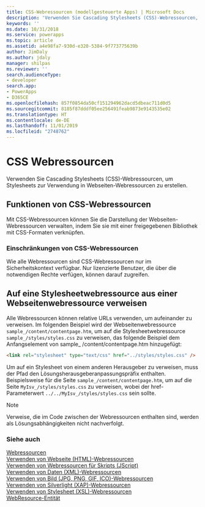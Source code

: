 ```yaml
---
title: CSS-Webressourcen (modellgesteuerte Apps) | Microsoft Docs
description: 'Verwenden Sie Cascading Stylesheets (CSS)-Webressourcen, um Stylesheets zur Verwendung in Webseiten-Webressourcen zu erstellen. '
keywords: ''
ms.date: 10/31/2018
ms.service: powerapps
ms.topic: article
ms.assetid: a4e98fa7-930d-e320-5384-9f773775639b
author: JimDaly
ms.author: jdaly
manager: shilpas
ms.reviewer: ''
search.audienceType:
- developer
search.app:
- PowerApps
- D365CE
ms.openlocfilehash: 857f0854da50cf151294962dacd5dbeac711d0d5
ms.sourcegitcommit: 8185f87dddf05ee256491feab9873e9143535e02
ms.translationtype: HT
ms.contentlocale: de-DE
ms.lasthandoff: 11/01/2019
ms.locfileid: "2748762"
---
```

# <a name="css-web-resources"></a>CSS Webressourcen

<!-- https://docs.microsoft.com/dynamics365/customer-engagement/developer/css-web-resources -->

Verwenden Sie Cascading Stylesheets (CSS)-Webressourcen, um Stylesheets zur Verwendung in Webseiten-Webressourcen zu erstellen.  
  
## <a name="capabilities-of-css-web-resources"></a>Funktionen von CSS-Webressourcen  
 Mit CSS-Webressourcen können Sie die Darstellung der Webseiten-Webressourcen verwalten, indem Sie sie mit einer freigegebenen Bibliothek mit CSS-Formaten verknüpfen.  
  
### <a name="limitations-of-css-web-resources"></a>Einschränkungen von CSS-Webressourcen  
 Wie alle Webressourcen sind CSS-Webressourcen nur im Sicherheitskontext verfügbar. Nur lizenzierte Benutzer, die über die notwendigen Rechte verfügen, können darauf zugreifen.
  
## <a name="referencing-a-style-sheet-web-resource-from-a-webpage-web-resource"></a>Auf eine Stylesheetwebressource aus einer Webseitenwebressource verweisen  
 Alle Webressourcen können relative URLs verwenden, um aufeinander zu verweisen. Im folgenden Beispiel wird der Webseitenwebressource `sample_/content/contentpage.htm`, um auf die Stylesheetwebressource `sample_/styles/styles.css` zu verweisen, das folgende Beispiel dem Anfangselement von sample_ /content/contentpage.htm hinzugefügt:  
  
```html  
<link rel="stylesheet" type="text/css" href="../styles/styles.css" />  
```  
  
 Um auf ein Stylesheet von einem anderen Herausgeber zu verweisen, muss der Pfad den Lösungsherausgeberanpassungspräfix enthalten. Beispielsweise für die Seite `sample_/content/contentpage.htm`, um auf die Seite `MyIsv_/styles/styles.css` zu verweisen, wobei der href-Parameterwert `../../MyIsv_/styles/styles.css` sein sollte.  
  
> [!NOTE]
>  Verweise, die im Code zwischen der Webressourcen enthalten sind, werden als Lösungsabhängigkeiten nicht nachverfolgt.  
  
### <a name="see-also"></a>Siehe auch  
 [Webressourcen](web-resources.md)   
 [Verwenden von Webseite (HTML)-Webressourcen](webpage-html-web-resources.md)   
 [Verwenden von Webressourcen für Skripts (JScript)](script-jscript-web-resources.md)   
 [Verwenden von Daten (XML)-Webressourcen](data-xml-web-resources.md)   
 [Verwenden von Bild (JPG, PNG, GIF, ICO)-Webressourcen](image-web-resources.md)   
 [Verwenden von Silverlight (XAP)-Webressourcen](/dynamics365/customer-engagement/developer/silverlight-xap-web-resources)  
 [Verwenden von Stylesheet (XSL)-Webressourcen](stylesheet-xsl-web-resources.md)   
 [WebResource-Entität](../common-data-service/reference/entities/webresource.md)
